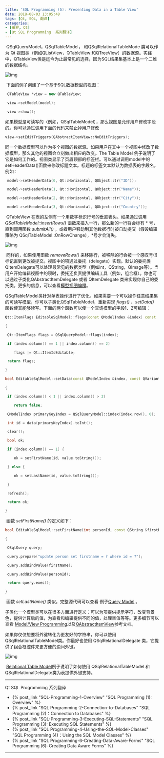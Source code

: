 ```yaml
---
title: 'SQL Programming (5): Presenting Data in a Table View'
date: 2018-08-03 13:05:48
tags: [Qt, SQL, 翻译]
categories: 
- [编程, Qt]
- [Qt SQL Programming  系列翻译]
---
```


​    QSqlQueryModel，QSqlTableModel， 和QSqlRelationalTableMode 类可以作为 Qt 视图类（例如QListView，QTableView 和QTreeView）的数据源。实践中，QTableView类是迄今为止最常见的选择，因为SQL结果集基本上是一个二维的数据结构。

![img](http://doc.qt.io/qt-5/images/relationaltable.png)

​    下面的例子创建了一个基于SQL数据模型的视图：

``` c++
 QTableView *view = new QTableView;

 view->setModel(model);

 view->show();
```

​    如果模型是可读写的（例如，QSqlTableModel），那么视图是允许用户修改字段的。你可以通过调用下面的代码来禁止掉用户修改

``` c++
view->setEditTriggers(QAbstractItemView::NoEditTriggers);
```

​    同一个数据模型可以作为多个视图的数据源。如果用户在其中一个视图中修改了数据模型，那么其他的视图会立刻做出相应的改变。The Table Model 例子说明了它是如何工作的。视图类显示了页眉顶部的标签栏。可以通过调用model中的setHeaderData()函数来修改标题文本。标题的标签文本默认为数据表的字段名。例如：

``` c++
 model->setHeaderData(0, Qt::Horizontal, QObject::tr("ID"));

 model->setHeaderData(1, Qt::Horizontal, QObject::tr("Name"));

 model->setHeaderData(2, Qt::Horizontal, QObject::tr("City"));

 model->setHeaderData(3, Qt::Horizontal, QObject::tr("Country"));
```

​    QTableView 在表的左侧有一个用数字标识行号的垂直表头。如果通过调用 _QSqlTableModel::insertRows()_ 函数来插入一行，那么新的一行将会标有 * 号，直到调用函数 _submitAll()_ ，或者用户移动到其他数据行时被自动提交（假设编辑策略为 QSqlTableModel::OnRowChange），*号才会消失。

![img](http://doc.qt.io/qt-5/images/insertrowinmodelview.png)

​    同样的，如果使用函数 _removeRows()_ 来移除行，被移除的行会被一个感叹号(!)标记直到更改被提交。视图中的项通过委托（delegate）实现。默认的委托类QItemDelegate可以处理最常见的数据类型（例如int，QString，QImage等）。当用户开始编辑视图中的项时，委托还负责提供编辑工具（例如，组合框）。你也可以通过子类化QAbstractItemDelegate 或者 QItemDelegate 类来实现你自己的委托类。更多的信息，可以查看[模型视图编程](qthelp://org.qt-project.qtwidgets.531/qtwidgets/model-view-programming.html)。

​    QSqlTableModel类针对单表操作进行了优化。如果需要一个可以操作任意结果集的可读写模型，你可以子类化QSqlTableModel，重新实现 _flags()_ 、_setData()_ 函数使其能够读写。下面的两个函数可以使一个查询模型的字段1、2可编辑：

``` c++
Qt::ItemFlags EditableSqlModel::flags(const QModelIndex &index) const

{

 Qt::ItemFlags flags = QSqlQueryModel::flags(index);

 if (index.column() == 1 || index.column() == 2)

    flags |= Qt::ItemIsEditable;

 return flags;

}

bool EditableSqlModel::setData(const QModelIndex &index, const QVariant &value, int /* role */)

{

 if (index.column() < 1 || index.column() > 2)

    return false;

 QModelIndex primaryKeyIndex = QSqlQueryModel::index(index.row(), 0);

 int id = data(primaryKeyIndex).toInt();

 clear();

 bool ok;

 if (index.column() == 1) {

    ok = setFirstName(id, value.toString());

 } else {

    ok = setLastName(id, value.toString());

 }

 refresh();

 return ok;

}
```

​       函数 _setFirstName()_ 的定义如下：

``` c++
bool EditableSqlModel::setFirstName(int personId, const QString &firstName)

{

 QSqlQuery query;

 query.prepare("update person set firstname = ? where id = ?");

 query.addBindValue(firstName);

 query.addBindValue(personId);

 return query.exec();

}
```

​    函数 _setLastName()_ 类似。完整源代码可以查看 例子[Query Model](qthelp://org.qt-project.qtsql.531/qtsql/qtsql-querymodel-example.html) 。

​    子类化一个模型类可以在很多方面进行定义：可以为项提供提示字符，改变背景色，提供计算后的值，为查看和编辑提供不同的值，处理空值等等。更多细节可以查看 [Model/View Programming](qthelp://org.qt-project.qtwidgets.531/qtwidgets/model-view-programming.html)以及[QAbstractItemView](qthelp://org.qt-project.qtwidgets.531/qtwidgets/qabstractitemview.html)参考文档。

​    如果你仅仅想要将外键转化为更友好的字符串，你可以使用QSqlRelationalTableModel类。你最好也使用 QSqlRelationalDelegate 类，它提供了组合框控件来更方便的边间外键。

![img](http://doc.qt.io/qt-5/images/relationaltable.png)

​    [Relational Table Model](qthelp://org.qt-project.qtsql.531/qtsql/qtsql-relationaltablemodel-example.html)例子说明了如何使用 QSqlRelationalTableModel 和 QSqlRelationalDelegate类为表提供外键支持。


***
Qt SQL Programming  系列翻译

- {% post_link "SQL-Programming-1-Overview" "SQL Programming (1): Overview" %}
- {% post_link "SQL Programming-2-Connection-to-Databases" "SQL Programming (2)：Connection to Databases" %}
- {% post_link "SQL-Programming-3-Executing-SQL-Statements" "SQL Programming (3): Executing SQL Statements" %}
- {% post_link "SQL Programming-4-Using-the-SQL-Model-Classes" "SQL Programming (4)：Using the SQL Model Classes" %}
- {% post_link "SQL Programming-6-Creating-Data-Aware-Forms" "SQL Programming (6): Creating Data Aware Forms" %}

***